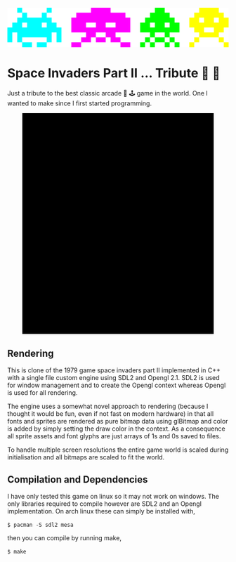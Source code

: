 <p align="center">
  <img src="img/invaders.png" alt="crab octopus squid cuttle"/>
</p>

# Space Invaders Part II ... Tribute :space_invader: :guitar:

Just a tribute to the best classic arcade :floppy_disk: :joystick: game in the world. One I wanted to make since I first started 
programming.

<p align="center">
  <img src="img/splash.gif" alt="splash screen and menu"/>
</p>

## Rendering

This is clone of the 1979 game space invaders part II implemented in C++ with a single file custom 
engine using SDL2 and Opengl 2.1. SDL2 is used for window management and to create the Opengl context 
whereas Opengl is used for all rendering.

The engine uses a somewhat novel approach to rendering (because I thought it would be fun, even
if not fast on modern hardware) in that all fonts and sprites are rendered as pure bitmap data using 
glBitmap and color is added by simply setting the draw color in the context. As a consequence 
all sprite assets and font glyphs are just arrays of 1s and 0s saved to files. 

To handle multiple screen resolutions the entire game world is scaled during initialisation
and all bitmaps are scaled to fit the world.

## Compilation and Dependencies

I have only tested this game on linux so it may not work on windows. The only libraries required 
to compile however are SDL2 and an Opengl implementation. On arch linux these can simply be
installed with,

```shell
$ pacman -S sdl2 mesa
```

then you can compile by running make,

```shell
$ make
```
